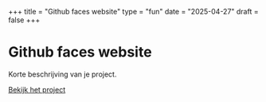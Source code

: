 +++
title = "Github faces website"
type = "fun"
date = "2025-04-27"
draft = false
+++

# Github faces website

Korte beschrijving van je project.

[Bekijk het project](https://r0831281.github.io/GithubsFaces/)